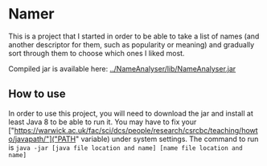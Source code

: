 # Namer
This is a project that I started in order to be able to take a list of names (and another descriptor for them, such as popularity or meaning) and gradually sort through them to choose which ones I liked most.

Compiled jar is available here:
[../NameAnalyser/lib/NameAnalyser.jar](NameAnalyser)

## How to use
In order to use this project, you will need to download the jar and install at least Java 8 to be able to run it. You may have to fix your ["https://warwick.ac.uk/fac/sci/dcs/people/research/csrcbc/teaching/howto/javapath/"]("PATH" variable) under system settings. The command to run is 
`java -jar [java file location and name] [name file location and name]`
